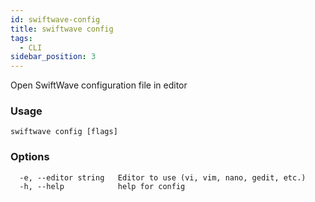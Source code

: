 ```yaml
---
id: swiftwave-config
title: swiftwave config
tags:
  - CLI
sidebar_position: 3
---
```


Open SwiftWave configuration file in editor

### Usage

```
swiftwave config [flags]
```

### Options

```
  -e, --editor string   Editor to use (vi, vim, nano, gedit, etc.)
  -h, --help            help for config
```